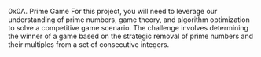 0x0A. Prime Game
For this project, you will need to leverage our understanding of prime numbers, game theory, and algorithm optimization to solve a competitive game scenario. The challenge involves determining the winner of a game based on the strategic removal of prime numbers and their multiples from a set of consecutive integers.
